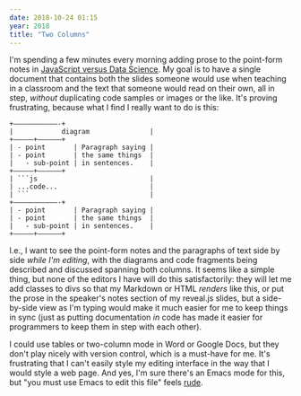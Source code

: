 ```yaml
---
date: 2018-10-24 01:15
year: 2018
title: "Two Columns"
---
```


I'm spending a few minutes every morning adding prose to the point-form notes in
[JavaScript versus Data Science](https://software-tools-in-javascript.github.io/js-vs-ds/en/).
My goal is to have a single document that contains both
the slides someone would use when teaching in a classroom
and the text that someone would read on their own,
all in step,
*without* duplicating code samples or images or the like.
It's proving frustrating,
because what I find I really want to do is this:

    +———————————-+
    |            diagram               |
    +—————+——————+
    | - point       | Paragraph saying |
    | - point       | the same things  |
    |   - sub-point | in sentences.    |
    +—————+——————+
    | ```js                            |
    | ...code...                       |
    | ```                              |
    +———————————-+
    | - point       | Paragraph saying |
    | - point       | the same things  |
    |   - sub-point | in sentences.    |
    +—————+——————+

I.e.,
I want to see the point-form notes and the paragraphs of text side by side *while I'm editing*,
with the diagrams and code fragments being described and discussed spanning both columns.
It seems like a simple thing,
but none of the editors I have will do this satisfactorily:
they will let me add classes to divs so that my Markdown or HTML *renders* like this,
or put the prose in the speaker's notes section of my reveal.js slides,
but a side-by-side view as I'm typing would make it much easier for me to keep things in sync
(just as putting documentation *in* code has made it easier for programmers to keep them in step with each other).

I could use tables or two-column mode in Word or Google Docs,
but they don't play nicely with version control,
which is a must-have for me.
It's frustrating that I can't easily style my editing interface
in the way that I would style a web page.
And yes,
I'm sure there's an Emacs mode for this,
but "you must use Emacs to edit this file" feels [rude](http://b.z19r.com/post/did-you-just-tell-me-to-go-fuck-myself).

